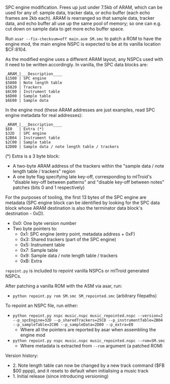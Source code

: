 SPC engine modification. Frees up just under 7.5kb of ARAM, which can be used for any of: sample data, tracker data, or echo buffer (each echo frames are 2kb each).
ARAM is rearranged so that sample data, tracker data, and echo buffer all use up the same pool of memory; so one can e.g. cut down on sample data to get more echo buffer space.

Run `asar --fix-checksum=off main.asm SM.smc` to patch a ROM to have the engine mod, the main engine NSPC is expected to be at its vanilla location $CF:8104.

As the modified engine uses a different ARAM layout, any NSPCs used with it need to be written accordingly.
In vanilla, the SPC data blocks are:
```
_ARAM_|___Description____
$1500 | SPC engine
$5800 | Note length table
$5820 | Trackers
$6C00 | Instrument table
$6D00 | Sample table
$6E00 | Sample data
```

In the engine mod (these ARAM addresses are just examples, read SPC engine metadata for real addresses):
```
_ARAM_|___Description____
$E0   | Extra (*)
$32D  | SPC engine
$2B04 | Instrument table
$2C00 | Sample table
$2D00 | Sample data / note length table / trackers
```

(*) Extra is a 3 byte block:
* A two-byte ARAM address of the trackers within the "sample data / note length table / trackers" region
* A one byte flag specifying late key-off, corresponding to mITroid's "disable key-off between patterns" and "disable key-off between notes" patches (bits 0 and 1 respectively)

For the purposes of tooling, the first 13 bytes of the SPC engine are metadata (SPC engine block can be identified by looking for the SPC data block whose ARAM destination is also the terminator data block's destination - 0xD).
* 0x0: One byte version number
* Two byte pointers to:
    * 0x1: SPC engine (entry point, metadata address + 0xF)
    * 0x3: Shared trackers (part of the SPC engine)
    * 0x5: Instrument table
    * 0x7: Sample table
    * 0x9: Sample data / note length table / trackers
    * 0xB: Extra

`repoint.py` is included to repoint vanilla NSPCs or mITroid generated NSPCs.

After patching a vanilla ROM with the ASM via asar, run:
* `python repoint.py rom SM.smc SM_repointed.smc` (arbitrary filepaths)

To repoint an NSPC file, run either:
* `python repoint.py nspc music.nspc music_repointed.nspc --version=2 --p_spcEngine=32D --p_sharedTrackers=25CD --p_instrumentTable=2B04 --p_sampleTable=2C00 --p_sampleData=2D00 --p_extra=E0`
    * Where all the pointers are reported by asar when assembling the engine mod
* `python repoint.py nspc music.nspc music_repointed.nspc --rom=SM.smc`
    * Where metadata is extracted from `--rom` argument (a patched ROM)

Version history:
* 2\. Note length table can now be changed by a new track command ($FB $00 pppp), and it resets to default when initialising a music track
* 1\. Initial release (since introducing versioning)
